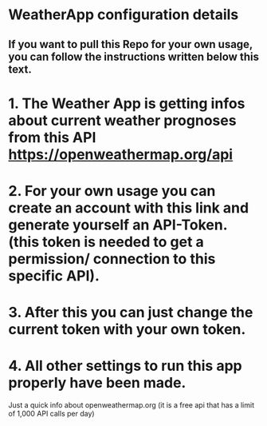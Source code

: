 # WeatherApp configuration details

If you want to pull this Repo for your own usage, you can follow the instructions written below this text.
----------------------------------------------------------------------------------------------------------

# 1. The Weather App is getting infos about current weather prognoses from this API https://openweathermap.org/api
# 2. For your own usage you can create an account with this link and generate yourself an API-Token. (this token is needed to get a permission/ connection to this specific API).
# 3. After this you can just change the current token with your own token.
# 4. All other settings to run this app properly have been made.


Just a quick info about openweathermap.org 
(it is a free api that has a limit of 1,000 API calls per day)
